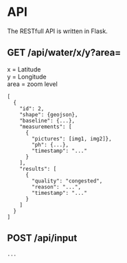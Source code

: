 # API

The RESTfull API is written in Flask.

## GET /api/water/x/y?area=

x = Latitude  
y = Longitude  
area = zoom level

```
[
  {
    "id": 2,
    "shape": {geojson},
    "baseline": {...},
    "measurements": [
      {
        "pictures": [img1, img2]},
        "ph": {...},
        "timestamp": "..."
      }
    ],
    "results": [
      {
        "quality": "congested",
        "reason": "...",
        "timestamp": "..."
      }
    ]
  }
]
```

## POST /api/input

```
...
```
